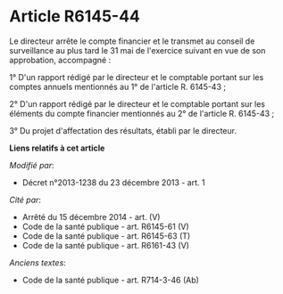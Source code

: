 # Article R6145-44

Le directeur arrête le compte financier et le transmet au conseil de surveillance au plus tard le 31 mai de l'exercice
suivant en vue de son approbation, accompagné :

1° D'un rapport rédigé par le directeur et le comptable portant sur les comptes annuels mentionnés au 1° de l'article R.
6145-43 ; 

2° D'un rapport rédigé par le directeur et le comptable portant sur les éléments du compte financier mentionnés au 2° de
l'article R. 6145-43 ;

3° Du projet d'affectation des résultats, établi par le directeur.

**Liens relatifs à cet article**

_Modifié par_:

  - Décret n°2013-1238 du 23 décembre 2013 - art. 1

_Cité par_:

  - Arrêté du 15 décembre 2014 - art. (V)
  - Code de la santé publique - art. R6145-61 (V)
  - Code de la santé publique - art. R6145-63 (T)
  - Code de la santé publique - art. R6161-43 (V)

_Anciens textes_:

  - Code de la santé publique - art. R714-3-46 (Ab)
